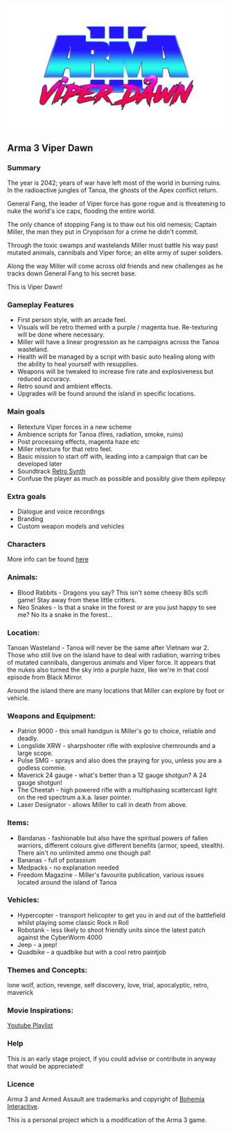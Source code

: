 
![Viper Dawn Title](src/img/viper_dawn_logo_transparent.png)

Arma 3 Viper Dawn
---

### Summary

The year is 2042; years of war have left most of the world in burning ruins. In the radioactive jungles of Tanoa, the ghosts of the Apex conflict return.

General Fang, the leader of Viper force has gone rogue and is threatening to nuke the world's ice caps, flooding the entire world.

The only chance of stopping Fang is to thaw out his old nemesis; Captain Miller, the man they put in Cryoprison for a crime he didn't commit.

Through the toxic swamps and wastelands Miller must battle his way past mutated animals, cannibals and Viper force; an elite army of super soliders.

Along the way Miller will come across old friends and new challenges as he tracks down General Fang to his secret base.

This is Viper Dawn!

### Gameplay Features

* First person style, with an arcade feel.
* Visuals will be retro themed with a purple / magenta hue. Re-texturing will be done where necessary.
* Miller will have a linear progression as he campaigns across the Tanoa wasteland.
* Health will be managed by a script with basic auto healing along with the ability to heal yourself with resupplies.
* Weapons will be tweaked to increase fire rate and explosiveness but reduced accuracy.
* Retro sound and ambient effects.
* Upgrades will be found around the island in specific locations.

### Main goals

* Retexture Viper forces in a new scheme
* Ambience scripts for Tanoa (fires, radiation, smoke, ruins)
* Post processing effects, magenta haze etc
* Miller retexture for that retro feel. 
* Basic mission to start off with, leading into a campaign that can be developed later
* Soundtrack [Retro Synth](https://www.youtube.com/watch?v=ovzRrrLvW1M_)
* Confuse the player as much as possible and possibly give them epilepsy

### Extra goals

* Dialogue and voice recordings
* Branding
* Custom weapon models and vehicles


### Characters

More info can be found [here](docs/characters.md)

### Animals:

* Blood Rabbits - Dragons you say? This isn't some cheesy 80s scifi game! Stay away from these little critters.
* Neo Snakes - Is that a snake in the forest or are you just happy to see me? No its a snake in the forest...

### Location:

Tanoan Wasteland - Tanoa will never be the same after Vietnam war 2. Those who still live on the island have to deal with radiation, warring tribes of mutated cannibals, dangerous animals and Viper force.
It appears that the nukes also turned the sky into a purple haze, like we're in that cool episode from Black Mirror. 

Around the island there are many locations that Miller can explore by foot or vehicle.

### Weapons and Equipment:

* Patriot 9000 - this small handgun is Miller's go to choice, reliable and deadly.
* Longslide XRW - sharpshooter rifle with explosive chemrounds and a large scope.
* Pulse SMG - sprays and also does the praying for you, unless you are a godless commie.
* Maverick 24 gauge - what's better than a 12 gauge shotgun? A 24 gauge shotgun!
* The Cheetah - high powered rifle with a multiphasing scattercast light on the red spectrum a.k.a. laser pointer.
* Laser Designator - allows Miller to call in death from above.

### Items:

* Bandanas - fashionable but also have the spiritual powers of fallen warriors, different colours give different benefits (armor, speed, stealth). There ain't no unlimited ammo one though pal!
* Bananas - full of potassium
* Medpacks - no explanation needed
* Freedom Magazine - Miller's favourite publication, various issues located around the island of Tanoa

### Vehicles:

* Hypercopter - transport helicopter to get you in and out of the battlefield whilst playing some classic Rock n Roll
* Robotank - less likely to shoot friendly units since the latest patch against the CyberWorm 4000
* Jeep - a jeep!
* Quadbike - a quadbike but with a cool retro paintjob

### Themes and Concepts:

lone wolf, action, revenge, self discovery, love, trial, apocalyptic, retro, maverick

### Movie Inspirations:

[Youtube Playlist](https://www.youtube.com/playlist?list=PLKLMRoF6Be0WoIGtFEpjAcdNMChqwzuOv)


### Help

This is an early stage project, if you could advise or contribute in anyway that would be appreciated!


### Licence

Arma 3 and Armed Assault are trademarks and copyright of 
[Bohemia Interactive](https://www.bohemia.net/).

This is a personal project which is a modification of the Arma 3 game.